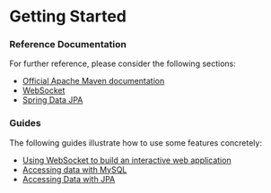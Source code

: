 # Getting Started

### Reference Documentation
For further reference, please consider the following sections:

* [Official Apache Maven documentation](https://maven.apache.org/guides/index.html)
* [WebSocket](https://docs.spring.io/spring-boot/docs/{bootVersion}/reference/htmlsingle/#boot-features-websockets)
* [Spring Data JPA](https://docs.spring.io/spring-boot/docs/{bootVersion}/reference/htmlsingle/#boot-features-jpa-and-spring-data)

### Guides
The following guides illustrate how to use some features concretely:

* [Using WebSocket to build an interactive web application](https://spring.io/guides/gs/messaging-stomp-websocket/)
* [Accessing data with MySQL](https://spring.io/guides/gs/accessing-data-mysql/)
* [Accessing Data with JPA](https://spring.io/guides/gs/accessing-data-jpa/)

